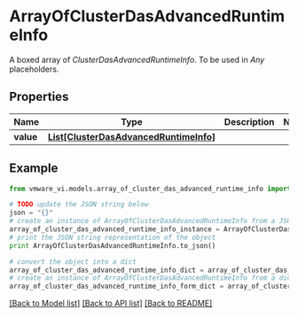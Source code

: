 # ArrayOfClusterDasAdvancedRuntimeInfo

A boxed array of *ClusterDasAdvancedRuntimeInfo*. To be used in *Any* placeholders. 

## Properties
Name | Type | Description | Notes
------------ | ------------- | ------------- | -------------
**value** | [**List[ClusterDasAdvancedRuntimeInfo]**](ClusterDasAdvancedRuntimeInfo.md) |  | 

## Example

```python
from vmware_vi.models.array_of_cluster_das_advanced_runtime_info import ArrayOfClusterDasAdvancedRuntimeInfo

# TODO update the JSON string below
json = "{}"
# create an instance of ArrayOfClusterDasAdvancedRuntimeInfo from a JSON string
array_of_cluster_das_advanced_runtime_info_instance = ArrayOfClusterDasAdvancedRuntimeInfo.from_json(json)
# print the JSON string representation of the object
print ArrayOfClusterDasAdvancedRuntimeInfo.to_json()

# convert the object into a dict
array_of_cluster_das_advanced_runtime_info_dict = array_of_cluster_das_advanced_runtime_info_instance.to_dict()
# create an instance of ArrayOfClusterDasAdvancedRuntimeInfo from a dict
array_of_cluster_das_advanced_runtime_info_form_dict = array_of_cluster_das_advanced_runtime_info.from_dict(array_of_cluster_das_advanced_runtime_info_dict)
```
[[Back to Model list]](../README.md#documentation-for-models) [[Back to API list]](../README.md#documentation-for-api-endpoints) [[Back to README]](../README.md)


